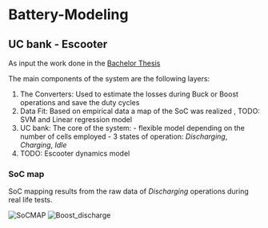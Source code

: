 # Battery-Modeling

## UC bank - Escooter 
As input the work done in the [Bachelor Thesis](https://github.com/mtilocca/Hybrid_Battery_Escooter)

The main components of the system are the following layers:

1. The Converters: Used to estimate the losses during Buck or Boost operations and save the duty cycles 
2. Data Fit: Based on empirical data a map of the SoC was realized , TODO: SVM and Linear regression model 
3. UC bank: The core of the system:
                                    - flexible model depending on the number of cells employed 
                                    - 3 states of operation: *Discharging*, *Charging*, *Idle*
4. TODO: Escooter dynamics model 


### SoC map 

SoC mapping results from the raw data of *Discharging* operations during real life tests. 

![SoCMAP](https://user-images.githubusercontent.com/101090050/174803982-6dfe77ea-9793-457a-891a-21cab2a59fbb.png)
![Boost_discharge](https://user-images.githubusercontent.com/101090050/174804047-8c3fbf2d-0c6d-4681-ba27-22ab27785f04.png)
